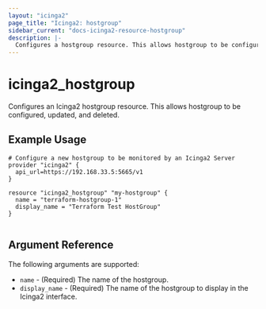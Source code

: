 ```yaml
---
layout: "icinga2"
page_title: "Icinga2: hostgroup"
sidebar_current: "docs-icinga2-resource-hostgroup"
description: |-
  Configures a hostgroup resource. This allows hostgroup to be configured, updated and deleted.
---
```


# icinga2\_hostgroup

Configures an Icinga2 hostgroup resource. This allows hostgroup to be configured, updated,
and deleted.

## Example Usage

```
# Configure a new hostgroup to be monitored by an Icinga2 Server
provider "icinga2" {
  api_url=https://192.168.33.5:5665/v1
}

resource "icinga2_hostgroup" "my-hostgroup" {
  name = "terraform-hostgroup-1"
  display_name = "Terraform Test HostGroup"
}


```

## Argument Reference

The following arguments are supported:

* `name` - (Required) The name of the hostgroup.
* `display_name` - (Required) The name of the hostgroup to display in the Icinga2 interface.

